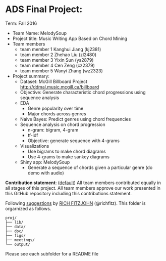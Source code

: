 # ADS Final Project: 

Term: Fall 2016

+ Team Name: MelodySoup
+ Project title: Music Writing App Based on Chord Mining 
+ Team members
	+ team member 1 Kanghui Jiang (kj2381)
	+ team member 2 Zhehao Liu    (zl2480)
	+ team member 3 Yixin Sun     (ys2879)
	+ team member 4 Cen Zeng      (cz2379)
	+ team member 5 Wanyi Zhang   (wz2323)
+ Project summary:
    + Dataset: McGill Billboard Project http://ddmal.music.mcgill.ca/billboard  
    + Objective: Generate characteristic chord progressions using sequence analysis
    + EDA
        + Genre popularity over time 
        + Major chords across genres
    + Naive Bayes: Predict genres using chord frequencies
    + Sequence analysis on chord progression
        + n-gram: bigram, 4-gram
        + tf-idf
        + Objective: generate sequence with 4-grams
    + Visualizations
        + Use bigrams to make chord diagrams
        + Use 4-grams to make sankey diagrams
    + Shiny app: MelodySoup
        + Generate a sequence of chords given a particular genre (do demo with audio)
        
        
    
          
**Contribution statement**: ([default](doc/a_note_on_contributions.md)) All team members contributed equally in all stages of this project. All team members approve our work presented in this GitHub repository including this contributions statement. 

Following [suggestions](http://nicercode.github.io/blog/2013-04-05-projects/) by [RICH FITZJOHN](http://nicercode.github.io/about/#Team) (@richfitz). This folder is orgarnized as follows.

```
proj/
├── lib/
├── data/
├── doc/
├── figs/
├── meetings/
└── output/
```

Please see each subfolder for a README file
